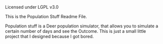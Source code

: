 Licensed under LGPL v3.0

This is the Population Stuff Readme File. 


Population stuff is a Deer population simulator, that allows you to simulate a certain number of days and see the Outcome. This is just a small little project that I designed because I got bored. 